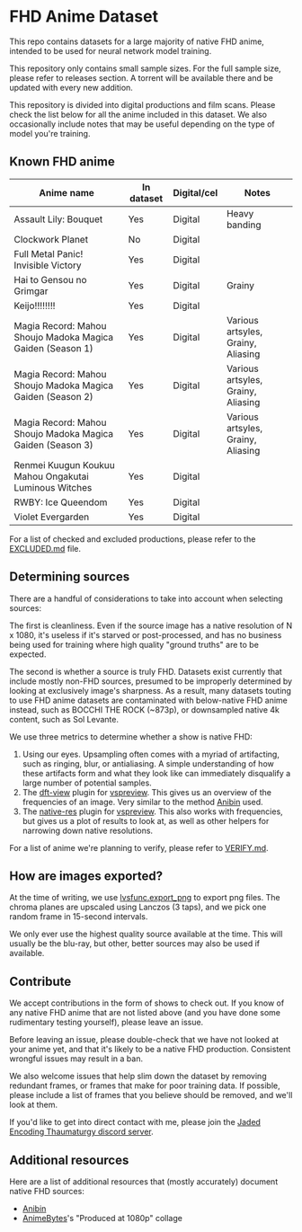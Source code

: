 # FHD Anime Dataset

This repo contains datasets
for a large majority of native FHD anime,
intended to be used for neural network model training.

This repository only contains small sample sizes.
For the full sample size,
please refer to releases section.
A torrent will be available there
and be updated with every new addition.

This repository is divided into digital productions and film scans.
Please check the list below
for all the anime included in this dataset.
We also occasionally include notes that may be useful
depending on the type of model you're training.

## Known FHD anime

| Anime name                                                 | In dataset | Digital/cel | Notes                              |
| ---------------------------------------------------------- | ---------- | ----------- | ---------------------------------- |
| Assault Lily: Bouquet                                      | Yes        | Digital     | Heavy banding                      |
| Clockwork Planet                                           | No         | Digital     |                                    |
| Full Metal Panic! Invisible Victory                        | Yes        | Digital     |                                    |
| Hai to Gensou no Grimgar                                   | Yes        | Digital     | Grainy                             |
| Keijo!!!!!!!!                                              | Yes        | Digital     |                                    |
| Magia Record: Mahou Shoujo Madoka Magica Gaiden (Season 1) | Yes        | Digital     | Various artsyles, Grainy, Aliasing |
| Magia Record: Mahou Shoujo Madoka Magica Gaiden (Season 2) | Yes        | Digital     | Various artsyles, Grainy, Aliasing |
| Magia Record: Mahou Shoujo Madoka Magica Gaiden (Season 3) | Yes        | Digital     | Various artsyles, Grainy, Aliasing |
| Renmei Kuugun Koukuu Mahou Ongakutai Luminous Witches      | Yes        | Digital     |                                    |
| RWBY: Ice Queendom                                         | Yes        | Digital     |                                    |
| Violet Evergarden                                          | Yes        | Digital     |                                    |

For a list of checked
and excluded productions,
please refer to the [EXCLUDED.md](./EXCLUDED.md) file.

## Determining sources

There are a handful of considerations to take into account when selecting sources:

The first is cleanliness.
Even if the source image has a native resolution of N x 1080,
it's useless if it's starved or post-processed,
and has no business being used for training
where high quality "ground truths" are to be expected.

The second is whether a source is truly FHD.
Datasets exist currently that include mostly non-FHD sources,
presumed to be improperly determined
by looking at exclusively image's sharpness.
As a result, many datasets touting to use FHD anime datasets
are contaminated with below-native FHD anime instead,
such as BOCCHI THE ROCK (~873p),
or downsampled native 4k content,
such as Sol Levante.

We use three metrics to determine whether a show is native FHD:

1. Using our eyes.
   Upsampling often comes with a myriad of artifacting,
   such as ringing, blur, or antialiasing.
   A simple understanding of how these artifacts form and what they look like
   can immediately disqualify a large number of potential samples.
2. The [dft-view] plugin for [vspreview].
   This gives us an overview of the frequencies of an image.
   Very similar to the method [Anibin] used.
3. The [native-res] plugin for [vspreview].
   This also works with frequencies,
   but gives us a plot of results to look at,
   as well as other helpers for narrowing down native resolutions.

For a list of anime
we're planning to verify,
please refer to [VERIFY.md](./VERIFY.md).

## How are images exported?

At the time of writing,
we use [lvsfunc.export_png][export-png]
to export png files.
The chroma planes are upscaled using Lanczos (3 taps),
and we pick one random frame in 15-second intervals.

We only ever use the highest quality source available at the time.
This will usually be the blu-ray,
but other, better sources
may also be used if available.

## Contribute

We accept contributions in the form of shows to check out.
If you know of any native FHD anime that are not listed above
(and you have done some rudimentary testing yourself),
please leave an issue.

Before leaving an issue,
please double-check that we have not looked at your anime yet,
and that it's likely to be a native FHD production.
Consistent wrongful issues may result in a ban.

We also welcome issues
that help slim down the dataset
by removing redundant frames,
or frames that make for poor training data.
If possible,
please include a list of frames
that you believe should be removed,
and we'll look at them.

If you'd like to get into direct contact with me,
please join the [Jaded Encoding Thaumaturgy discord server][discord].

## Additional resources

Here are a list of additional resources that (mostly accurately) document native FHD sources:

<!-- "mostly" because the AB collage has SAOA lol. -->

-   [Anibin]
-   [AnimeBytes]'s "Produced at 1080p" collage

<!-- References and other urls -->

[vspreview]: https://github.com/Jaded-Encoding-Thaumaturgy/vs-preview
[dft-view]: https://github.com/Jaded-Encoding-Thaumaturgy/vs-preview-plugins/tree/master/dft-view
[native-res]: https://github.com/Jaded-Encoding-Thaumaturgy/vs-preview-plugins/tree/master/native-res
[export-png]: https://github.com/Jaded-Encoding-Thaumaturgy/lvsfunc/blob/export-png/lvsfunc/export.py#L19-L120
[anibin]: https://anibin.blogspot.com/
[AnimeBytes]: https://animebytes.tv/collage.php?id=522
[discord]: https://discord.gg/2knZXNC5Qx
